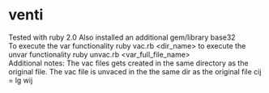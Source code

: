 # venti
Tested with ruby 2.0 
Also installed an additional gem/library base32  
To execute the var functionality 
ruby vac.rb <dir_name> <filename> 
to execute the unvar functionality 
ruby unvac.rb <var_full_file_name>  
Additional notes: The vac files gets created in the same directory as the original file.
The vac file is unvaced in the the same dir as the original file
cij = lg wij

